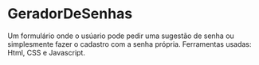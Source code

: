# GeradorDeSenhas

Um formulário onde o usúario pode pedir uma sugestão de senha ou simplesmente fazer o cadastro com a senha própria.
Ferramentas usadas: Html, CSS e Javascript.
